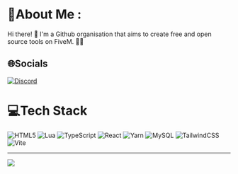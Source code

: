 # 💫About Me :
Hi there! 🐛
I'm a Github organisation that aims to create free and open source tools on FiveM. 🧑‍💻

## 🌐Socials
[![Discord](https://img.shields.io/badge/Discord-%237289DA.svg?logo=discord&logoColor=white)](https://discord.gg/MdMcrJyQxb) 

# 💻Tech Stack
![HTML5](https://img.shields.io/badge/html5-%23E34F26.svg?style=plastic&logo=html5&logoColor=white) ![Lua](https://img.shields.io/badge/lua-%232C2D72.svg?style=plastic&logo=lua&logoColor=white) ![TypeScript](https://img.shields.io/badge/typescript-%23007ACC.svg?style=plastic&logo=typescript&logoColor=white) ![React](https://img.shields.io/badge/react-%2320232a.svg?style=plastic&logo=react&logoColor=%2361DAFB) ![Yarn](https://img.shields.io/badge/yarn-%232C8EBB.svg?style=plastic&logo=yarn&logoColor=white) ![MySQL](https://img.shields.io/badge/mysql-%2300f.svg?style=plastic&logo=mysql&logoColor=white) ![TailwindCSS](https://img.shields.io/badge/tailwindcss-%2338B2AC.svg?style=plastic&logo=tailwind-css&logoColor=white) ![Vite](https://img.shields.io/badge/-Vite-yellow?style=plastic&logo=vite&logoColor=white)

---
[![](https://visitcount.itsvg.in/api?id=NextCitizens&icon=0&color=0)](https://visitcount.itsvg.in)
